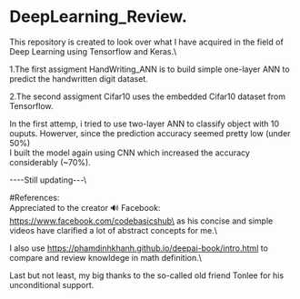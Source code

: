 # DeepLearning_Review.

This repository is created to look over what I have acquired in the field of Deep Learning using Tensorflow and Keras.\

1.The first assigment HandWriting_ANN is to build simple one-layer ANN to predict the handwritten digit dataset.

2.The second assigment Cifar10 uses the embedded Cifar10 dataset from Tensorflow.

In the first attemp, i tried to use two-layer ANN to classify object with 10 ouputs. Howerver, since the prediction accuracy seemed pretty low (under 50%)\
I built the model again using CNN  which increased the accuracy considerably (~70%).

----Still updating---\

#References:\
Appreciated to the creator 🔊 Facebook: https://www.facebook.com/codebasicshub\
as his concise and simple videos have clarified a lot of abstract concepts for me.\

I also use https://phamdinhkhanh.github.io/deepai-book/intro.html to compare and review knowldege in math definition.\

Last but not least, my big thanks to the so-called old friend Tonlee for his unconditional support.
